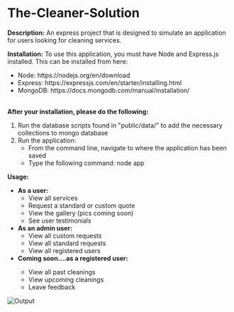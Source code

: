 # The-Cleaner-Solution

<strong>Description:</strong>
An express project that is designed to simulate an application for users looking for cleaning services. 

<strong>Installation:</strong>
To use this application, you must have Node and Express.js installed. This can be installed from here:

<ul>
  <li>Node: https://nodejs.org/en/download</li>
  <li>Express: https://expressjs.com/en/starter/installing.html </li>
  <li>MongoDB: https://docs.mongodb.com/manual/installation/ </li>
</ul>

<br>
<strong>After your installation, please do the following:</strong>
<ol>
  <li> Run the database scripts found in "public/data/" to add the necessary collections to mongo database </li>
  <li> Run the application:
    <ul>
      <li> From the command line, navigate to where the application has been saved </li>
      <li> Type the following command: node app </li>
    </ul>
</ol>

<strong>Usage:</strong>
<ul>
  <li><strong>As a user:</strong> 
    <ul>
      <li> View all services </li>
      <li> Request a standard or custom quote </li>
      <li> View the gallery (pics coming soon) </li>
      <li> See user testimonials </li>
    </ul>
  
  <li><strong>As an admin user:</strong>
    <ul>
      <li> View all custom requests </li>
      <li> View all standard requests </li>
      <li> View all registered users </li>
    </ul>
  
  <li><strong>Coming soon....as a registered user:</strong></li>
    <ul>
      <li> View all past cleanings </li>
      <li> View upcoming cleanings </li>
      <li> Leave feedback </li>
    </ul>
</ul>

![Output](https://j.gifs.com/WLw85J.gif)
